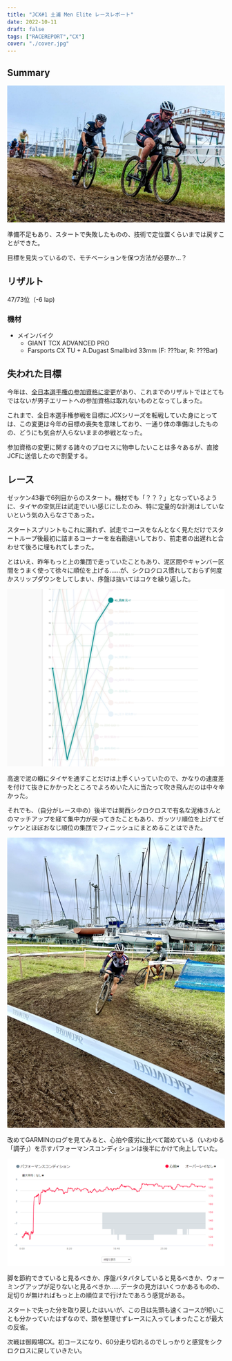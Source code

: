 ```yaml
---
title: "JCX#1 土浦 Men Elite レースレポート"
date: 2022-10-11
draft: false
tags: ["RACEREPORT","CX"]
cover: "./cover.jpg"
---
```


## Summary

![Photo by skp](./cover.jpg)

準備不足もあり、スタートで失敗したものの、技術で定位置くらいまでは戻すことができた。

目標を見失っているので、モチベーションを保つ方法が必要か…？

## リザルト

47/73位（-6 lap)

### 機材

- メインバイク
  - GIANT TCX ADVANCED PRO
  - Farsports CX TU + A.Dugast Smallbird 33mm (F: ???bar, R: ???Bar)

## 失われた目標

今年は、[全日本選手権の参加資格に変更](https://jcf.or.jp/%e5%85%a8%e6%97%a5%e6%9c%ac%e9%81%b8%e6%89%8b%e6%a8%a9%e8%87%aa%e8%bb%a2%e8%bb%8a%e7%ab%b6%e6%8a%80%e5%a4%a7%e4%bc%9a%e3%82%b7%e3%82%af%e3%83%ad%e3%82%af%e3%83%ad%e3%82%b9-%e5%8f%82%e5%8a%a0-2/?category=cyclocross)があり、これまでのリザルトではとてもではないが男子エリートへの参加資格は取れないものとなってしまった。

これまで、全日本選手権参戦を目標にJCXシリーズを転戦していた身にとっては、この変更は今年の目標の喪失を意味しており、一通り体の準備はしたものの、どうにも気合が入らないままの参戦となった。

参加資格の変更に関する諸々のプロセスに物申したいことは多々あるが、直接JCFに送信したので割愛する。

## レース

ゼッケン43番で6列目からのスタート。機材でも「？？？」となっているように、タイヤの空気圧は試走でいい感じにしたのみ、特に定量的な計測はしていないという気の入らなさであった。

スタートスプリントもこれに漏れず、試走でコースをなんとなく見ただけでスタートループ後最初に詰まるコーナーを左右勘違いしており、前走者の出遅れと合わせて後ろに埋もれてしまった。

とはいえ、昨年もっと上の集団で走っていたこともあり、泥区間やキャンバー区間をうまく使って徐々に順位を上げる……が、シクロクロス慣れしておらず何度かスリップダウンをしてしまい、序盤は抜いてはコケを繰り返した。

![ラップチャートは正直](./lapchart.png)

高速で泥の轍にタイヤを通すことだけは上手くいっていたので、かなりの速度差を付けて抜きにかかったところでよろめいた人に当たって吹き飛んだのは中々辛かった。

それでも、（自分がレース中の）後半では関西シクロクロスで有名な泥棒さんとのマッチアップを経て集中力が戻ってきたこともあり、ガッツリ順位を上げてゼッケンとほぼおなじ順位の集団でフィニッシュにまとめることはできた。

![どろぼうさん、今年もよろしくお願いします](./dorobou.jpg)

改めてGARMINのログを見てみると、心拍や疲労に比べて踏めている（いわゆる「調子」）を示すパフォーマンスコンディションは後半にかけて向上していた。

![後半（15分経ったあたり）からのほうが踏めている](./p_condition.png)

脚を節約できていると見るべきか、序盤バタバタしていると見るべきか、ウォーミングアップが足りないと見るべきか……データの見方はいくつかあるものの、足切りが無ければもっと上の順位まで行けたであろう感覚がある。

スタートで失った分を取り戻したはいいが、この日は先頭も速くコースが短いことも分かっていたはずなので、頭を整理せずレースに入ってしまったことが最大の反省。

次戦は御殿場CX。初コースになり、60分走り切れるのでしっかりと感覚をシクロクロスに戻していきたい。
